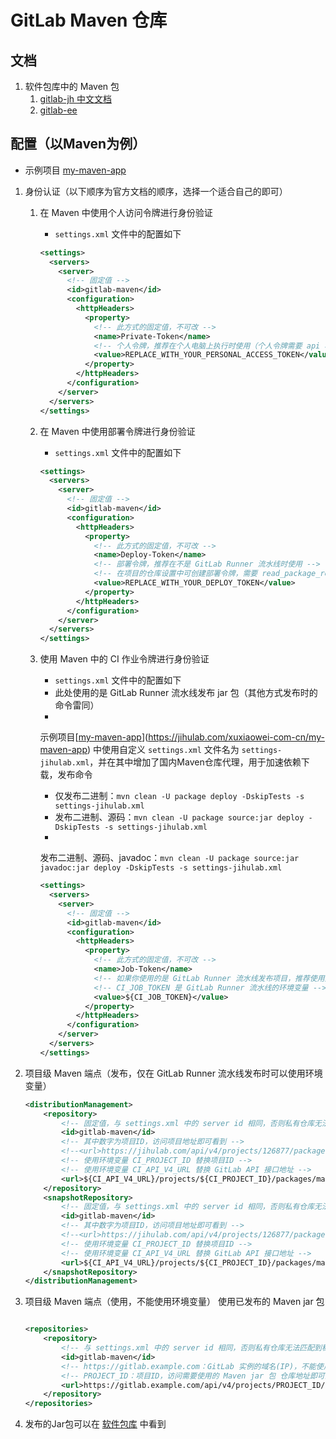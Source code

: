 # GitLab Maven 仓库

## 文档

1. 软件包库中的 Maven 包
    1. [gitlab-jh 中文文档](https://docs.gitlab.cn/jh/user/packages/maven_repository/)
    2. [gitlab-ee](https://docs.gitlab.com/ee/user/packages/maven_repository/)

## 配置（以Maven为例）

- 示例项目 [my-maven-app](https://jihulab.com/xuxiaowei-com-cn/my-maven-app)

1. 身份认证（以下顺序为官方文档的顺序，选择一个适合自己的即可）
    1. 在 Maven 中使用个人访问令牌进行身份验证
        - `settings.xml` 文件中的配置如下
        ```xml
        <settings>
          <servers>
            <server>
              <!-- 固定值 -->
              <id>gitlab-maven</id>
              <configuration>
                <httpHeaders>
                  <property>
                    <!-- 此方式的固定值，不可改 -->
                    <name>Private-Token</name>
                    <!-- 个人令牌，推荐在个人电脑上执行时使用（个人令牌需要 api 权限） -->
                    <value>REPLACE_WITH_YOUR_PERSONAL_ACCESS_TOKEN</value>
                  </property>
                </httpHeaders>
              </configuration>
            </server>
          </servers>
        </settings>
        ```

    2. 在 Maven 中使用部署令牌进行身份验证
        - `settings.xml` 文件中的配置如下
        ```xml
        <settings>
          <servers>
            <server>
              <!-- 固定值 -->
              <id>gitlab-maven</id>
              <configuration>
                <httpHeaders>
                  <property>
                    <!-- 此方式的固定值，不可改 -->
                    <name>Deploy-Token</name>
                    <!-- 部署令牌，推荐在不是 GitLab Runner 流水线时使用 -->
                    <!-- 在项目的仓库设置中可创建部署令牌，需要 read_package_registry、write_package_registry 权限 -->
                    <value>REPLACE_WITH_YOUR_DEPLOY_TOKEN</value>
                  </property>
                </httpHeaders>
              </configuration>
            </server>
          </servers>
        </settings>
        ```

    3. 使用 Maven 中的 CI 作业令牌进行身份验证
        - `settings.xml` 文件中的配置如下
        - 此处使用的是 GitLab Runner 流水线发布 jar 包（其他方式发布时的命令雷同）
        -
       示例项目[[my-maven-app](https://jihulab.com/xuxiaowei-com-cn/my-maven-app)](https://jihulab.com/xuxiaowei-com-cn/my-maven-app)
       中使用自定义 `settings.xml` 文件名为 `settings-jihulab.xml`，并在其中增加了国内Maven仓库代理，用于加速依赖下载，发布命令
        - 仅发布二进制：`mvn clean -U package deploy -DskipTests -s settings-jihulab.xml`
        - 发布二进制、源码：`mvn clean -U package source:jar deploy -DskipTests -s settings-jihulab.xml`
        -
       发布二进制、源码、javadoc：`mvn clean -U package source:jar javadoc:jar deploy -DskipTests -s settings-jihulab.xml`
        ```xml
        <settings>
          <servers>
            <server>
              <!-- 固定值 -->
              <id>gitlab-maven</id>
              <configuration>
                <httpHeaders>
                  <property>
                    <!-- 此方式的固定值，不可改 -->
                    <name>Job-Token</name>
                    <!-- 如果你使用的是 GitLab Runner 流水线发布项目，推荐使用此方式 -->
                    <!-- CI_JOB_TOKEN 是 GitLab Runner 流水线的环境变量 -->
                    <value>${CI_JOB_TOKEN}</value>
                  </property>
                </httpHeaders>
              </configuration>
            </server>
          </servers>
        </settings>
        ```

2. 项目级 Maven 端点（发布，仅在 GitLab Runner 流水线发布时可以使用环境变量）
    ```xml
    <distributionManagement>
        <repository>
            <!-- 固定值，与 settings.xml 中的 server id 相同，否则私有仓库无法匹配到秘钥发布 -->
            <id>gitlab-maven</id>
            <!-- 其中数字为项目ID，访问项目地址即可看到 -->
            <!--<url>https://jihulab.com/api/v4/projects/126877/packages/maven</url>-->
            <!-- 使用环境变量 CI_PROJECT_ID 替换项目ID -->
            <!-- 使用环境变量 CI_API_V4_URL 替换 GitLab API 接口地址 -->
            <url>${CI_API_V4_URL}/projects/${CI_PROJECT_ID}/packages/maven</url>
        </repository>
        <snapshotRepository>
            <!-- 固定值，与 settings.xml 中的 server id 相同，否则私有仓库无法匹配到秘钥发布 -->
            <id>gitlab-maven</id>
            <!-- 其中数字为项目ID，访问项目地址即可看到 -->
            <!--<url>https://jihulab.com/api/v4/projects/126877/packages/maven</url>-->
            <!-- 使用环境变量 CI_PROJECT_ID 替换项目ID -->
            <!-- 使用环境变量 CI_API_V4_URL 替换 GitLab API 接口地址 -->
            <url>${CI_API_V4_URL}/projects/${CI_PROJECT_ID}/packages/maven</url>
        </snapshotRepository>
    </distributionManagement>
    ```

3. 项目级 Maven 端点（使用，不能使用环境变量）
   使用已发布的 Maven jar 包

    ```xml
    
    <repositories>
        <repository>
            <!-- 与 settings.xml 中的 server id 相同，否则私有仓库无法匹配到秘钥发布 -->
            <id>gitlab-maven</id>
            <!-- https://gitlab.example.com：GitLab 实例的域名(IP)，不能使用环境变量 -->
            <!-- PROJECT_ID：项目ID，访问需要使用的 Maven jar 包 仓库地址即可查看到项目ID -->
            <url>https://gitlab.example.com/api/v4/projects/PROJECT_ID/packages/maven</url>
        </repository>
    </repositories>
    ```

4. 发布的Jar包可以在 [软件包库](https://jihulab.com/xuxiaowei-com-cn/my-maven-app/-/packages) 中看到
